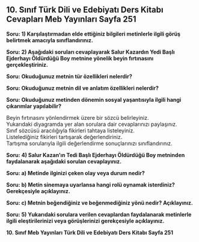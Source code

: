 ## 10. Sınıf Türk Dili ve Edebiyatı Ders Kitabı Cevapları Meb Yayınları Sayfa 251

**Soru: 1) Karşılaştırmadan elde ettiğiniz bilgileri metinlerle ilgili görüş belirtmek amacıyla sınıflandırınız.**

**Soru: 2) Aşağıdaki soruları cevaplayarak Salur Kazardın Yedi Başlı Ejderhayı Öldürdüğü Boy metnine yönelik beyin fırtınasını gerçekleştiriniz.**

**Soru: Okuduğunuz metnin tür özellikleri nelerdir?**

**Soru: Okuduğunuz metnin dil ve anlatım özellikleri nelerdir?**

**Soru: Okuduğunuz metinden dönemin sosyal yaşantısıyla ilgili hangi çıkarımlar yapılabilir?**

Beyin fırtınasını yönlendirmek üzere bir sözcü belirleyiniz.  
 Yukarıdaki diyagramda yer alan sorulara dair cevaplarınızı paylaşınız.  
 Sınıf sözcüsü aracılığıyla fikirleri tahtaya listeleyiniz.  
 Listelediğiniz fikirleri tartışarak değerlendiriniz.  
 Tartışma sorularıyla ilgili değerlendirme sonuçlarınızı sınıflandırınız.

**Soru: 4) Salur Kazan’ın Tedi Başlı Ejderhayı Öldürdüğü Boy metninden faydalanarak aşağıdaki sorulan cevaplayınız.**

**Soru: a) Metinde ilginizi çeken olay veya durum nedir?**

**Soru: b) Metin sinemaya uyarlansa hangi rolü oynamak isterdiniz? Gerekçesiyle açıklayınız.**

**Soru: c) Metnin beğendiğiniz ve beğenmediğiniz yönü nedir? Açıklayınız.**

**Soru: 5) Yukarıdaki sorulara verilen cevaplardan faydalanarak metinlerle ilgili eleştirilerinizi veya görüşlerinizi gerekçesiyle açıklayınız.**

**10. Sınıf Meb Yayınları Türk Dili ve Edebiyatı Ders Kitabı Sayfa 251**